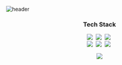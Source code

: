 ![header](https://capsule-render.vercel.app/api?type=waving&color=auto&height=300&section=header&text=Level%20Up%20Everyday&fontSize=50&animation=fadeIn&fontAlignY=38&desc=Welcome%20To%20Jinseok%20Moon's%20Github%20Profile!&descAlignY=51&descAlign=62)


<h3 align="center"> Tech Stack </h3>
<p align="center">
  <img src="https://img.shields.io/badge/Python-3766AB?style=flat-square&logo=Python&logoColor=white"/></a>&nbsp
  <img src="https://img.shields.io/badge/C-A8B9CC?style=flat-square&logo=C&logoColor=white"/></a>&nbsp 
  <img src="https://img.shields.io/badge/C++-00599C?style=flat-square&logo=C%2B%2B&logoColor=white"/></a>&nbsp 

  <br>
  <img src="https://img.shields.io/badge/CUDA-76B900?style=flat-square&logo=nvidia&logoColor=white"/></a>&nbsp 
  <img src="https://img.shields.io/badge/Pytorch-EE4C2C?style=flat-square&logo=Pytorch&logoColor=white"/></a>&nbsp 
  <img src="https://img.shields.io/badge/Tensorflow-FF6F00?style=flat-square&logo=tensorflow&logoColor=white"/></a>&nbsp 
</p>

<!-- <div align="center" style="text-align:center">

[![Moon's GitHub stats](https://github-readme-stats.vercel.app/api?username=jinseok-moon)](https://github.com/anuraghazra/github-readme-stats)

[![Top Langs](https://github-readme-stats.vercel.app/api/top-langs/?username=jinseok-moon&layout=compact&exclude_repo=jinseok-moon.github.io)](https://github.com/anuraghazra/github-readme-stats)

</div> -->

<p  align="center">
<a href="https://hits.seeyoufarm.com"><img src="https://hits.seeyoufarm.com/api/count/incr/badge.svg?url=https%3A%2F%2Fgithub.com%2Fjinseok-moon%2Fhit-counter&count_bg=%2379C83D&title_bg=%23555555&icon=&icon_color=%23E7E7E7&title=hits&edge_flat=false"/></a>
</p>

